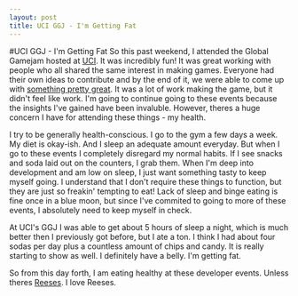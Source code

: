 ```yaml
---
layout: post
title: UCI GGJ - I'm Getting Fat
---
```


#UCI GGJ - I'm Getting Fat
So this past weekend, I attended the Global Gamejam hosted at [UCI](http://globalgamejam.org/2015/jam-sites/uc-irvine). It was
incredibly fun! It was great working with people who all shared the same interest
in making games. Everyone had their own ideas to contribute and by the end of it,
we were able to come up with [something pretty great](http://globalgamejam.org/2015/games/robot-rescue). It was a lot of work making
the game, but it didn't feel like work. I'm going to continue going to these events
because the insights I've gained have been invaluble. However, theres a huge concern
I have for attending these things - my health.

I try to be generally health-conscious. I go to the gym a few days a week. My diet
is okay-ish. And I sleep an adequate amount everyday. But when I go to these events
I completely disregard my normal habits. If I see snacks and soda laid out on the
counters, I grab them. When I'm deep into development and am low on sleep, I
just want something tasty to keep myself going. I understand that I don't require
these things to function, but they are just so freakin' tempting to eat! Lack of
sleep and binge eating is fine once in a blue moon, but since I've commited to going
to more of these events, I absolutely need to keep myself in check.

At UCI's GGJ I was able to get about 5 hours of sleep a night, which is much better
then I previously got before, but I ate a ton. I think I had about four sodas per day
plus a countless amount of chips and candy. It is really starting to show as well.
I definitely have a belly. I'm getting fat.

So from this day forth, I am eating healthy at these developer events. Unless theres
[Reeses](http://www.hersheys.com/reeses/). I love Reeses.
